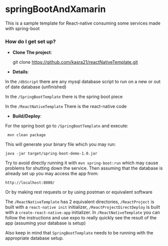 # springBootAndXamarin

This is a sample template for React-native consuming some services made with spring-boot

### How do I get set up?

* **Clone The project**:

	git clone https://github.com/kasra21/reactNativeTemplate.git

* **Details**:

In the `/dbScript` there are any mysql database script to run on a new or out of date database (unfinished)

In the `/SpringBootTemplate` there is the spring boot piece

In the `/ReactNativeTemplate` There is the react-native code

* **Build/Deploy**:

For the spring boot go to `/SpringBootTemplate` and execute:

	 mvn clean package

This will generate your binary file which you may run:

	java -jar target/spring-boot-demo-1.0.jar

Try to avoid directly running it with `mvn spring-boot:run` which may cause problems for shutting down the service.
Then assuming that the database is already set up you may access the app from:

	http://localhost:8080/

Or by making rest requests or by using postman or equivalent software

The `/ReactNativeTemplate` has 2 equivalent directories, `/ReactProject` is built with a `react-native init` initializer, `/ReactProjectDirectDeploy` is built with a `create-react-native-app` initializer.
In `/ReactNativeTemplate` you can follow the instructions and use expo to really quickly see the result of the app (assuming your database is setup)

Also keep in mind that `SpringBootTemplate` needs to be running with the appropriate database setup.
